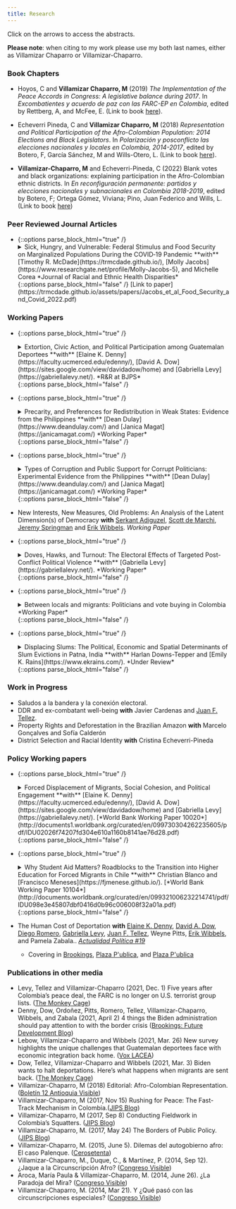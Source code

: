 ```yaml
---
title: Research
---
```


Click on the arrows to access the abstracts.

**Please note**: when citing to my work please use my both last names, either as Villamizar Chaparro or Villamizar-Chaparro.

### Book Chapters

  - Hoyos, C and **Villamizar Chaparro, M** (2019) *The Implementation of the Peace Accords in Congress: A legislative balance during 2017*. In *Excombatientes y acuerdo de paz con las FARC-EP en Colombia*, edited by Rettberg, A, and McFee, E. (Link to book [here](https://uniandes.ipublishcentral.com/product/excombatientes-y-acuerdo-de-paz-con-las-farcep-en-colombia)).

  - Echeverri Pineda, C and **Villamizar Chaparro, M** (2018) *Representation and Political Participation of the Afro-Colombian Population: 2014 Elections and Black Legislators*. In *Polarización y posconflicto las elecciones nacionales y locales en Colombia, 2014-2017*, edited by Botero, F, García Sánchez, M and Wills-Otero, L. (Link to book [here](https://uniandes.edu.co/es/publicaciones/libro-polarizacion-y-posconflicto-felipe-botero-miguel-garcia-sanchez-laura-wills-otero)).
  - **Villamizar-Chaparro, M** and Echeverri-Pineda, C (2022) Blank votes and black organizations: explaining participation in the Afro-Colombian ethnic districts. In *En reconfiguración permanente: partidos y elecciones nacionales y subnacionales en Colombia 2018-2019*, edited by Botero, F; Ortega Gómez, Viviana; Pino, Juan Federico and Wills, L. (Link to book [here](https://ediciones.uniandes.edu.co/reader/en-configuracion-permanente-partidos-y-elecciones-nacionales-y-subnacionales-en-colombia-2018-2019?preview=true))

### Peer Reviewed Journal Articles

  - {::options parse_block_html="true" /}
    <details><summary markdown="span"> Sick, Hungry, and Vulnerable: Federal Stimulus and Food Security on Marginalized Populations During the COVID‑19 Pandemic **with** [Timothy R. McDade](https://trmcdade.github.io/),  [Molly Jacobs](https://www.researchgate.net/profile/Molly-Jacobs-5), and Michelle Corea *Journal of Racial and Ethnic Health Disparities* </summary>
    <p> <sub>
    **Abstract:** In addition to the threat of serious illness, COVID-19 and subsequent restrictions had devastating economic consequences for many US citizens. This study examines the evolution of food security over the first months of the COVID-19 pandemic testing whether the initial economic stimulus payment improved the nutritional well-being of vulnerable populations. We use data from Phase 1 of the Census Bureau’s Household Pulse Survey among a nationally representative sample of adults and the 2017-2018 Current Population Survey Food Security Supplement. Using an ordered logistic regression, we assess differences in the incidence and severity of food security across demographic, income, geographic and employment status cohorts and assess the effects of the first economic stimulus payment. Our results show that marginalized groups faced greater food insecurity and had food-related outcomes worsen over time. Blacks, Hispanics, and individuals living in rural areas became less food secure as the pandemic progressed. However, receipt of a stimulus payment appears to have improved conditions. Rising food prices and persistent high unemployment have the potential to exacerbate food insecurity among marginalized and at-risk groups.
    </sub> </p>
    </details>
    {::options parse_block_html="false" /}
    [Link to paper](https://trmcdade.github.io/assets/papers/Jacobs_et_al_Food_Security_and_Covid_2022.pdf)

### Working Papers

  - {::options parse_block_html="true" /}
    <details><summary markdown="span"> Extortion, Civic Action, and Political Participation among Guatemalan Deportees **with** [Elaine K. Denny](https://faculty.ucmerced.edu/edenny/), [David A. Dow](https://sites.google.com/view/davidadow/home) and [Gabriella Levy](https://gabriellalevy.net/). *R&R at BJPS* </summary>
    <p> <sub>
    **Abstract:** How does extortion affect political and civic engagement? Extortion is both a form of victimization and a type of economic hardship, yet existing literature is inconclusive about how both phenomena affect public participation. We argue that extortion as an economic shock will increase grievances, thereby increasing engagement. In contrast, extortion as victimization will prompt fear of crime, thereby depressing engagement. Using novel survey data from migrants deported to Guatemala by the U.S. government, we leverage the quasi-random experience of extortion during migration to test this theory. We find that extortion has a strong positive effect on both civic action and protest after deportation. The results suggest that this effect is mediated partly by increased economic hardship. These findings demonstrate that extortion experienced while migrating has long term financial consequences for deportees which may ultimately shape their reintegration into their home countries.
    </sub> </p>
    </details>
    {::options parse_block_html="false" /}

  - {::options parse_block_html="true" /}
    <details><summary markdown="span"> Precarity, and Preferences for Redistribution in Weak States: Evidence from the Philippines **with** [Dean Dulay](https://www.deandulay.com/) and [Janica Magat](https://janicamagat.com/) *Working Paper* </summary>
    <p> <sub>
    **Abstract:** The positive relationship between economic precarity and increased preferences for redistribution is well-established in a large literature focusing on the Global North. However, existing scholarship finds no relationship between precarity and redistribution in the Global South; the underlying reasons remain unclear. Moreover, existing papers conflate precarity and informality, thus confounding the interpretation of these results. We conducted a priming experiment and leveraged the COVID-19 pandemic to randomly vary perceptions of economic precarity for 1,526 individuals in Metro Manila, Philippines. We show that precarity is not correlated with increased demand for redistribution, but is correlated with a preference for non-contributory social assistance spending over contributory social insurance spending. This result is driven by the formal sector, suggesting that precarity does engender different views about redistribution among individuals with exposure to different social spending policies.
    </sub> </p>
    </details>
    {::options parse_block_html="false" /}

  - {::options parse_block_html="true" /}
    <details><summary markdown="span"> Types of Corruption and Public Support for Corrupt Politicians: Experimental Evidence from the Philippines **with** [Dean Dulay](https://www.deandulay.com/) and [Janica Magat](https://janicamagat.com/) *Working Paper* </summary>
    <p> <sub>
    **Abstract:** Political corruption diminishes democratic accountability and leads to economic inefficiencies, yet voters all over the world vote for corrupt politicians. What explains this phenomenon? This letter argues that corruption takes different forms and, in turn, has different effects on public support. We conduct a survey experiment on voters in the Philippines to examine how type of corruption affects their support for politicians. The results display a corruption ordering. Relative to no corruption, respondents who received the nepotism treatment are 21.6 percentage points less likely to vote for the mayor, respondents receiving the bribery treatment 35 p.p. less likely, and those receiving the theft treatment 50 p.p. less likely. These results are robust to a variety of alternative specifications and are consistent with theories of social distance and different norms and values as potential explanations. Our results suggest that type of corruption is a key determinant of corrupt politicians' electoral success.
    </sub> </p>
    </details>
    {::options parse_block_html="false" /}

  - New Interests, New Measures, Old Problems: An Analysis of the Latent Dimension(s) of Democracy **with** [Serkant Adiguzel](http://serkantadiguzel.com/), [Scott de Marchi](http://sdemarchi.weebly.com/), [Jeremy Springman](https://sites.duke.edu/jeremyspringman/) and [Erik Wibbels](https://sites.duke.edu/wibbels/). *Working Paper*

  - {::options parse_block_html="true" /}
    <details><summary markdown="span">Doves, Hawks, and Turnout: The Electoral Effects of Targeted Post-Conflict Political Violence **with** [Gabriella Levy](https://gabriellalevy.net/). *Working Paper*</summary>
    <p> <sub>
    **Abstract:** What are the effects of violence against civic leaders and ex-combatants on electoral outcomes in unstable contexts emerging from conflict? Such individuals have been targeted in a range of countries, including Colombia and Afghanistan. Yet, existing research on wartime and electoral violence has rarely explored the killings of these non-combatants, who are neither regular people nor powerful politicians. Thus, we examine the relationship between 1) the deaths of social leaders and demobilized ex-combatants in Colombia following the 2016 peace agreement and 2) Colombian political participation and vote choice in 2018 and 2019 elections. Methodologically, we use a series of municipal level estimations followed by individual level regressions using DANE survey data from the Colombian government. Our results indicate that social leader and ex-combatant assassinations each reduce political engagement as well as support for the hawkish candidate. We also provide suggestive evidence that the assassinations not only reduce citizens' perceptions of their personal security but also increase their belief in the value of violence and depress their satisfaction with the state of democracy in their country. These results suggest that, through their impact on electoral participation, vote choice, and public attitudes, the assassinations may have countervailing effects on national stability.
    </sub> </p>
    </details>
    {::options parse_block_html="false" /}

  - {::options parse_block_html="true" /}
    <details><summary markdown="span"> Between locals and migrants: Politicians and vote buying in Colombia *Working Paper* </summary>
    <p> <sub>
    **Abstract:** The number of internal migrants in the developing world has been increasing as a result of climate change, violence and economic development. How do these flows of migrants affect vote-buying structures? Unlike their international counterparts, internal migrants still retain their right to vote and hence could be included in vote-buying schemes. This paper uses a formal model to analyze the decision a politician makes when allocating private benefits between migrants and natives. The model indicates that politicians will distribute private benefits to migrants when there is  a low level of political competition. Using individual and municipal quantitative data from Colombia alongside  qualitative work, I find that migrants engage less in vote-buying practices in more competitive environments. This result is most likely the effect of migrant turnout rather than issues with migrant voting registration. The results also show that vote-buying interactions between politicians and migrants are one shot leaving aside the idea of relational clientelism. Finally, political competition reduces the amount of private benefits distributed by local political machines. These findings complement the results from migrant integration into formal political settings as campaigns and candidacies.
    </sub> </p>
    </details>
    {::options parse_block_html="false" /}

  - {::options parse_block_html="true" /}
    <details><summary markdown="span"> Displacing Slums: The Political, Economic and Spatial Determinants of Slum Evictions in Patna, India **with** Harlan Downs-Tepper and [Emily K. Rains](https://www.ekrains.com/). *Under Review* </summary>
    <p> <sub>
    **Abstract:** Urban economic growth is often associated with transformation and beautification in the name of development. However, to build new roads or create green space, city planners transform the preexisting urban environment. This process creates winners and losers, and often involves the eviction and displacement of poor households. In this paper, we investigate how governments decide whom to displace, and whom to leave untouched, in the name of modernization. Drawing on a unique combination of pre-eviction surveys, post-eviction interviews, and novel geospatial data, we analyze the case of slums in Patna, Bihar, the capital of India’s poorest state. We find that evictions are negatively associated with the economic value of the areas where slums are situated, and, contrary to our expectations, that strong local political connectedness does not prevent eviction.
    </sub> </p>
    </details>
    {::options parse_block_html="false" /}


### Work in Progress
  - Saludos a la bandera y la conexión electoral.
  - DDR and ex-combatant well-being **with** Javier Cardenas and [Juan F. Tellez](https://juanftellez.com/).
  - Property Rights and Deforestation in the Brazilian Amazon **with** Marcelo Gonçalves and Sofía Calderón
  - District Selection and Racial Identity **with** Cristina Echeverri-Pineda

### Policy Working papers

  - {::options parse_block_html="true" /}
    <details><summary markdown="span"> Forced Displacement of Migrants, Social Cohesion, and Political Engagement **with** [Elaine K. Denny](https://faculty.ucmerced.edu/edenny/), [David A. Dow](https://sites.google.com/view/davidadow/home) and [Gabriella Levy](https://gabriellalevy.net/). [*World Bank Working Paper 10020*](http://documents1.worldbank.org/curated/en/099730304262235605/pdf/IDU02026f74207fd304e610a1160b8141ae76d28.pdf)      </summary>
    <p> <sub>
    **Abstract:** How does extortion experienced during the migration journey affect the civic engagement of deported migrants returned to their home country?  More broadly, how does extortion affect political participation? We know very little about either the political behavior of returnees or about how coercive economic shocks experienced during migration affect subsequent levels of political participation. Furthermore, existing literature on how victimization affects political participation is inconclusive, particularly when combined with existing work on economic insecurity. Studying deported migrants and the quasi-random experience of extortion enables us to address the endogeneity that often confounds these analyses. This approach allows us to isolate the impact of extortion on political action from potentially confounding factors related to local security or corruption. Using a novel dataset from Guatemalan migrants returned to Guatemala by the U.S. government, we find that extortion has a direct, positive relationship with multiple forms of civic action, and that, at least in this context, the mobilizing effects of economic hardship outweigh the potentially demobilizing effects of fear of crime.
    </sub> </p>
    </details>
    {::options parse_block_html="false" /}

  - {::options parse_block_html="true" /}
    <details><summary markdown="span"> Why Student Aid Matters? Roadblocks to the Transition into Higher Education  for Forced Migrants in Chile **with** Christian Blanco and [Francisco Meneses](https://fjmenese.github.io/). [*World Bank Working Paper 10104*](http://documents.worldbank.org/curated/en/099321006232214741/pdf/IDU098e3e45807dbf0416d0b96c006008f32a01a.pdf)    </summary>
    <p> <sub>
    **Abstract:** Education is a powerful tool for social mobility and cultural integration. However, it is one of the largest hurdles for migrants—particularly for forcefully displaced migrants, given their more vulnerable condition and lack of resources to pay for private education. This paper explores educational gaps between migrants and natives in Chile, a country that provides free public education to newcomers. The paper analyzes an administrative data set that includes all students in the Chilean educational system and follows students from 2017 to 2018. Using a research discontinuity design around the cut-off for financial aid to tertiary education, this paper investigates whether access to financial aid generates incentives for forced migrants to enroll in tertiary education. This research confirms previous findings that show that migrants have lower advancement and enrollment rates than natives at every school level. Moreover, it f inds that financial aid applications constitute a major roadblock preventing migrant students from accessing higher education. Furthermore, the paper presents suggestive evidence showing that the interaction between the type of school (vocational vs. technical) and the migrant condition affects applications for financial aid.
    </sub> </p>
    </details>
    {::options parse_block_html="false" /}

  - The Human Cost of Deportation **with** [Elaine K. Denny](https://faculty.ucmerced.edu/edenny/), [David A. Dow](https://sites.google.com/view/davidadow/home), [Diego Romero](https://diego-romero.com/), [Gabriella Levy](https://gabriellalevy.net/), [Juan F. Tellez](https://juanftellez.com/), Weyne Pitts, [Erik Wibbels](https://sites.duke.edu/wibbels/), and Pamela Zabala.. [*Actualidad Política #19*](http://www.asies.org.gt/download.php?get=actualidad_politica_n_19.pdf)
      - Covering in [Brookings](https://www.brookings.edu/blog/future-development/2021/04/02/4-things-the-biden-administration-should-pay-attention-to-with-the-border-crisis/), [Plaza P\'ublica](https://www.plazapublica.com.gt/content/deportados-en-guatemala-solo-hay-carencias-por-eso-quieren-volver), and [Plaza P\'ublica](https://www.plazapublica.com.gt/content/encuesta-deportados-solo-quieren-volver-huir-del-pais)






### Publications in other media

  - Levy, Tellez and Villamizar-Chaparro (2021, Dec. 1) Five years after Colombia’s peace deal, the FARC is no longer on U.S. terrorist group lists. ([The Monkey Cage](https://www.washingtonpost.com/politics/2021/12/02/five-years-after-colombias-peace-deal-farc-is-no-longer-us-terror-group-lists/))
  - Denny, Dow, Ordoñez, Pitts, Romero, Tellez, Villamizar-Chaparro, Wibbels, and Zabala (2021, April 2) 4 things the Biden administration should pay attention to with the border crisis ([Brookings: Future Development Blog](https://www.brookings.edu/blog/future-development/2021/04/02/4-things-the-biden-administration-should-pay-attention-to-with-the-border-crisis/))
  - Lebow, Villamizar-Chaparro and Wibbels (2021, Mar. 26) New survey highlights the unique challenges that Guatemalan deportees face with economic integration back home. ([Vox LACEA](http://www.lacea.org/vox/?q=blog/guatemalan_deportees_integration))
  - Dow, Tellez, Villamizar-Chaparro and Wibbels (2021, Mar. 3) Biden wants to halt deportations. Here’s what happens when migrants are sent back. ([The Monkey Cage](https://www.washingtonpost.com/politics/2021/03/03/biden-wants-halt-deportations-heres-what-happens-when-migrants-are-sent-back/))
  - Villamizar-Chaparro, M (2018) Editorial: Afro-Colombian Representation. ([Boletín 12 Antioquia Visible](https://issuu.com/antvisible/docs/boleti_n_av_n.12))
  - Villamizar-Chaparro, M (2017, Nov 15) Rushing for Peace: The Fast-Track Mechanism in Colombia.([JIPS Blog](https://www.jipsblog.com/post/rushing-peace-the-fast-track-in-colombia))
  - Villamizar-Chaparro, M (2017, Sep 8) Conducting Fieldwork in Colombia’s Squatters. ([JIPS Blog](https://www.jipsblog.com/post/conducting-fieldwork-in-colombia-s-squatters))
  - Villamizar-Chaparro, M. (2017, May 24) The Borders of Public Policy. ([JIPS Blog](https://www.jipsblog.com/post/the-borders-of-public-policy))
  - Villamizar-Chaparro, M. (2015, June 5). Dilemas del autogobierno afro: El caso Palenque. ([Cerosetenta](https://cerosetenta.uniandes.edu.co/dilemas-del-autogobierno-afro-el-caso-palenque/))
  - Villamizar-Chaparro, M., Duque, C., & Martínez, P. (2014, Sep 12). ¿Jaque a la Circunscripción Afro? ([Congreso Visible](https://congresovisible.uniandes.edu.co/agora/post/jaque-a-la-circunscripcion-afro/6570/))
  - Aroca, María Paula & Villamizar-Chaparro, M. (2014, June 26). ¿La Paradoja del Mira? ([Congreso Visible](https://congresovisible.uniandes.edu.co/agora/post/la-paradoja-del-mira/6425/))
  - Villamizar-Chaparro, M. (2014, Mar 21). Y ¿Qué pasó con las circunscripciones especiales? ([Congreso Visible](https://congresovisible.uniandes.edu.co/agora/post/y-que-paso-con-las-circunscripciones-especiales/6294/))
